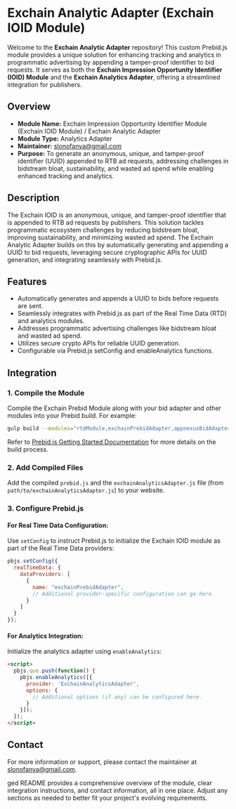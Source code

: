 # Exchain Analytic Adapter (Exchain IOID Module)

Welcome to the **Exchain Analytic Adapter** repository! This custom Prebid.js module provides a unique solution for enhancing tracking and analytics in programmatic advertising by appending a tamper-proof identifier to bid requests. It serves as both the **Exchain Impression Opportunity Identifier (IOID) Module** and the **Exchain Analytics Adapter**, offering a streamlined integration for publishers.

## Overview

- **Module Name:** Exchain Impression Opportunity Identifier Module (Exchain IOID Module) / Exchain Analytic Adapter
- **Module Type:** Analytics Adapter
- **Maintainer:** [slonofanya@gmail.com](mailto:slonofanya@gmail.com)
- **Purpose:** To generate an anonymous, unique, and tamper-proof identifier (UUID) appended to RTB ad requests, addressing challenges in bidstream bloat, sustainability, and wasted ad spend while enabling enhanced tracking and analytics.

## Description

The Exchain IOID is an anonymous, unique, and tamper-proof identifier that is appended to RTB ad requests by publishers. This solution tackles programmatic ecosystem challenges by reducing bidstream bloat, improving sustainability, and minimizing wasted ad spend. The Exchain Analytic Adapter builds on this by automatically generating and appending a UUID to bid requests, leveraging secure cryptographic APIs for UUID generation, and integrating seamlessly with Prebid.js.

## Features

- Automatically generates and appends a UUID to bids before requests are sent.
- Seamlessly integrates with Prebid.js as part of the Real Time Data (RTD) and analytics modules.
- Addresses programmatic advertising challenges like bidstream bloat and wasted ad spend.
- Utilizes secure crypto APIs for reliable UUID generation.
- Configurable via Prebid.js setConfig and enableAnalytics functions.

## Integration

### 1. Compile the Module

Compile the Exchain Prebid Module along with your bid adapter and other modules into your Prebid build. For example:

```bash
gulp build --modules="rtdModule,exchainPrebidAdapter,appnexusBidAdapter,..."  
```

Refer to [Prebid.js Getting Started Documentation](https://docs.prebid.org/dev-docs/getting-started.html) for more details on the build process.

### 2. Add Compiled Files

Add the compiled `prebid.js` and the `exchainAnalyticsAdapter.js` file (from `path/to/exchainAnalyticsAdapter.js`) to your website.

### 3. Configure Prebid.js

#### For Real Time Data Configuration:

Use `setConfig` to instruct Prebid.js to initialize the Exchain IOID module as part of the Real Time Data providers:

```javascript
pbjs.setConfig({
  realTimeData: {
    dataProviders: [
      {
        name: "exchainPrebidAdapter",
        // Additional provider-specific configuration can go here
      }
    ]
  }
});
```

#### For Analytics Integration:

Initialize the analytics adapter using `enableAnalytics`:

```html
<script>
  pbjs.que.push(function() {
    pbjs.enableAnalytics([{
      provider: 'ExchainAnalyticsAdapter',
      options: {
        // Additional options (if any) can be configured here.
      }
    }]);
  });
</script>
```

## Contact

For more information or support, please contact the maintainer at [slonofanya@gmail.com](mailto:slonofanya@gmail.com).

ged README provides a comprehensive overview of the module, clear integration instructions, and contact information, all in one place. Adjust any sections as needed to better fit your project's evolving requirements.